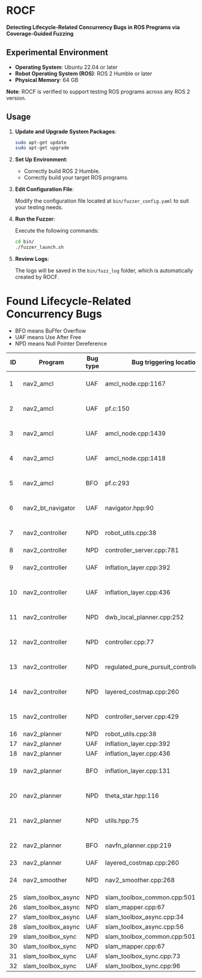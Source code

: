 # ROCF

**Detecting Lifecycle-Related Concurrency Bugs in ROS Programs via Coverage-Guided Fuzzing**

## Experimental Environment

* **Operating System**: Ubuntu 22.04 or later
* **Robot Operating System (ROS)**: ROS 2 Humble or later
* **Physical Memory**: 64 GB

**Note**: ROCF is verified to support testing ROS programs across any ROS 2 version.

## Usage

1. **Update and Upgrade System Packages**:
    ```bash
    sudo apt-get update  
    sudo apt-get upgrade  
    ```

2. **Set Up Environment**:
    * Correctly build ROS 2 Humble.
    * Correctly build your target ROS programs.

3. **Edit Configuration File**:

   Modify the configuration file located at `bin/fuzzer_config.yaml` to suit your testing needs.

4. **Run the Fuzzer**:

   Execute the following commands:

   ```bash
   cd bin/  
   ./fuzzer_launch.sh  
   ```

5. **Review Logs**:

   The logs will be saved in the `bin/fuzz_log` folder, which is automatically created by ROCF.


# Found Lifecycle-Related Concurrency Bugs
- BFO means BuFfer Overflow
- UAF means Use After Free
- NPD means Null Pointer Dereference

| **ID** | **Program**        | **Bug type** | **Bug triggering location**               | **Related lifecycle** | **CVE ID**     | **CVSS score** |
|--------|--------------------|--------------|-------------------------------------------|-----------------------|----------------|----------------|
| 1      | nav2_amcl          | UAF          | amcl_node.cpp:1167                        | Cleaningup            | CVE-2024-41644 | Critical, 9.8  |
| 2      | nav2_amcl          | UAF          | pf.c:150                                  | Cleaningup            | CVE-2024-30964 | High, 7.8      |
| 3      | nav2_amcl          | UAF          | amcl_node.cpp:1439                        | Cleaningup            | CVE-2024-25198 | Critical, 9.1  |
| 4      | nav2_amcl          | UAF          | amcl_node.cpp:1418                        | Cleaningup            | CVE-2024-25199 | High, 8.1      |
| 5      | nav2_amcl          | BFO          | pf.c:293                                  | Configuring           | CVE-2024-30963 | High, 7.8      |
| 6      | nav2_bt_navigator  | UAF          | navigator.hpp:90                          | Deactivating          | CVE-2024-30961 | High, 7.8      |
| 7      | nav2_controller    | NPD          | robot_utils.cpp:38                        | Cleaningup            | CVE-2024-41649 | Critical, 9.8  |
| 8      | nav2_controller    | NPD          | controller_server.cpp:781                 | Cleaningup            | -              | -              |
| 9      | nav2_controller    | UAF          | inflation_layer.cpp:392                   | Cleaningup            | CVE-2024-41650 | Critical, 9.8  |
| 10     | nav2_controller    | UAF          | inflation_layer.cpp:436                   | Cleaningup            | CVE-2024-41645 | Critical, 9.8  |
| 11     | nav2_controller    | NPD          | dwb_local_planner.cpp:252                 | Shuttingdown          | CVE-2024-41646 | Critical, 9.8  |
| 12     | nav2_controller    | NPD          | controller.cpp:77                         | Shuttingdown          | CVE-2024-41647 | Critical, 9.8  |
| 13     | nav2_controller    | NPD          | regulated_pure_pursuit_controller.cpp:154 | Shuttingdown          | CVE-2024-41648 | Critical, 9.8  |
| 14     | nav2_controller    | NPD          | layered_costmap.cpp:260                   | Shuttingdown          | CVE-2024-25197 | Medium, 6.5    |
| 15     | nav2_controller    | NPD          | controller_server.cpp:429                 | Deactivating          | CVE-2024-44853 | High, 7.5      |
| 16     | nav2_planner       | NPD          | robot_utils.cpp:38                        | Cleaningup            | -              | -              |
| 17     | nav2_planner       | UAF          | inflation_layer.cpp:392                   | Cleaningup            | -              | -              |
| 18     | nav2_planner       | UAF          | inflation_layer.cpp:436                   | Cleaningup            | -              | -              |
| 19     | nav2_planner       | BFO          | inflation_layer.cpp:131                   | Configuring           | CVE-2024-37862 | High, 7.3      |
| 20     | nav2_planner       | NPD          | theta_star.hpp:116                        | Shuttingdown          | CVE-2024-44855 | High, 7.5      |
| 21     | nav2_planner       | NPD          | utils.hpp:75                              | Shuttingdown          | CVE-2024-44856 | High, 7.5      |
| 22     | nav2_planner       | BFO          | navfn_planner.cpp:219                     | Shuttingdown          | CVE-2024-44852 | Critical, 9.8  |
| 23     | nav2_planner       | UAF          | layered_costmap.cpp:260                   | Shuttingdown          | -              | -              |
| 24     | nav2_smoother      | NPD          | nav2_smoother.cpp:268                     | Deactivating          | CVE-2024-44854 | High, 7.5      |
| 25     | slam_toolbox_async | NPD          | slam_toolbox_common.cpp:501               | Cleaningup            | -              | -              |
| 26     | slam_toolbox_async | NPD          | slam_mapper.cpp:67                        | Cleaningup            | -              | -              |
| 27     | slam_toolbox_async | UAF          | slam_toolbox_async.cpp:34                 | Cleaningup            | -              | -              |
| 28     | slam_toolbox_async | UAF          | slam_toolbox_async.cpp:56                 | Cleaningup            | -              | -              |
| 29     | slam_toolbox_sync  | NPD          | slam_toolbox_common.cpp:501               | Cleaningup            | -              | -              |
| 30     | slam_toolbox_sync  | NPD          | slam_mapper.cpp:67                        | Cleaningup            | -              | -              |
| 31     | slam_toolbox_sync  | UAF          | slam_toolbox_sync.cpp:73                  | Cleaningup            | -              | -              |
| 32     | slam_toolbox_sync  | UAF          | slam_toolbox_sync.cpp:96                  | Cleaningup            | -              | -              |
